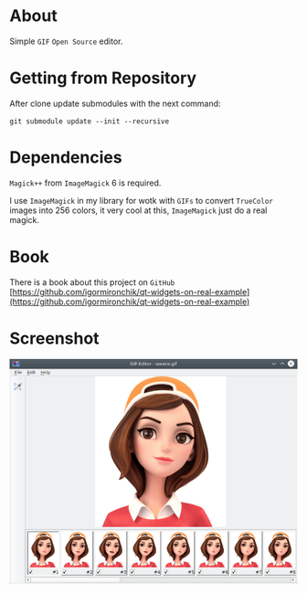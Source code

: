 # About

Simple `GIF` `Open Source` editor.

# Getting from Repository

After clone update submodules with the next command:

```
git submodule update --init --recursive
```

# Dependencies

`Magick++` from `ImageMagick` 6 is required.

I use `ImageMagick` in my library for wotk with `GIFs` to convert `TrueColor`
images into 256 colors, it very cool at this, `ImageMagick` just do a real magick.

# Book

There is a book about this project on `GitHub`
[https://github.com/igormironchik/qt-widgets-on-real-example](https://github.com/igormironchik/qt-widgets-on-real-example)

# Screenshot

![](gifeditor.png)

